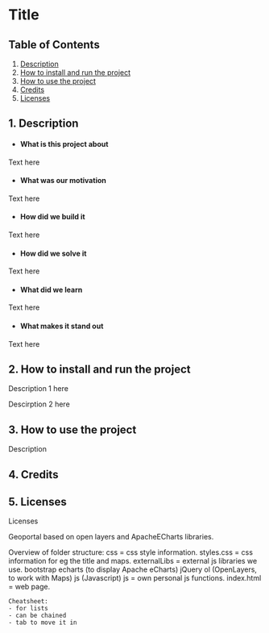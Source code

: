 # Title

## Table of Contents
1. [Description](#Description)
2. [How to install and run the project](#How-to-install-and-run-the-project)
3. [How to use the project](#How-to-use-the-project)
4. [Credits](#Credits)
5. [Licenses](#Licenses)

## 1. Description

- #### What is this project about
Text here
- #### What was our motivation
Text here
- #### How did we build it
Text here
- #### How did we solve it
Text here
- #### What did we learn
Text here
- #### What makes it stand out
Text here

## 2. How to install and run the project
Description 1 here

Descirption 2 here

## 3. How to use the project
Description

## 4. Credits

## 5. Licenses
Licenses







Geoportal based on open layers and ApacheECharts libraries.

Overview of folder structure:
	css = css style information.
		styles.css = css information for eg the title and maps.
	externalLibs = external js libraries we use.
		bootstrap
		echarts (to display Apache eCharts)
		jQuery
		ol (OpenLayers, to work with Maps)
		js (Javascript)
	js = own personal js functions.
	index.html = web page.

	Cheatsheet:
	- for lists
	- can be chained
  	- tab to move it in

